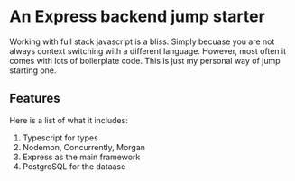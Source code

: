 # An Express backend jump starter

Working with full stack javascript is a bliss. Simply becuase you are not always context switching with a different language. 
However, most often it comes with lots of boilerplate code. This is just my personal way of jump starting one.


## Features
Here is a list of what it includes:

1. Typescript for types
2. Nodemon, Concurrently, Morgan
3. Express as the main framework
4. PostgreSQL for the dataase

